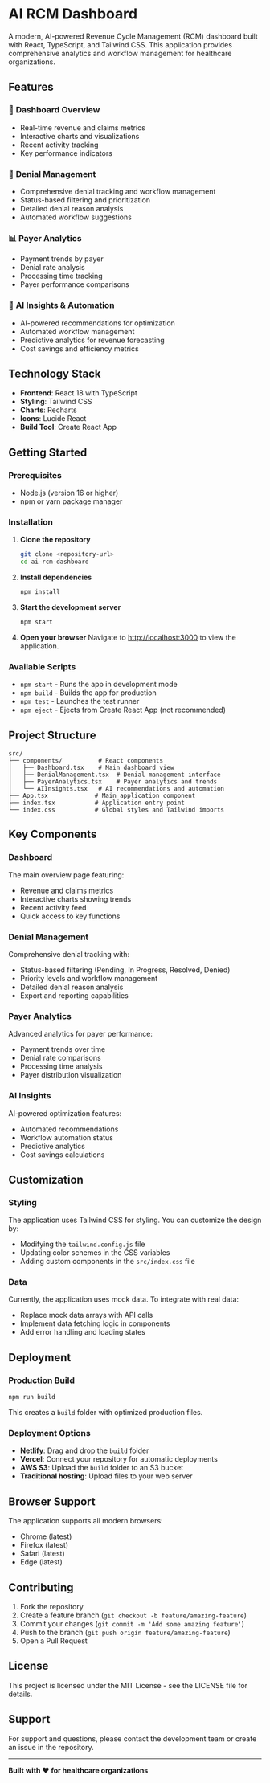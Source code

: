 # AI RCM Dashboard

A modern, AI-powered Revenue Cycle Management (RCM) dashboard built with React, TypeScript, and Tailwind CSS. This application provides comprehensive analytics and workflow management for healthcare organizations.

## Features

### 🏥 **Dashboard Overview**
- Real-time revenue and claims metrics
- Interactive charts and visualizations
- Recent activity tracking
- Key performance indicators

### 🚨 **Denial Management**
- Comprehensive denial tracking and workflow management
- Status-based filtering and prioritization
- Detailed denial reason analysis
- Automated workflow suggestions

### 📊 **Payer Analytics**
- Payment trends by payer
- Denial rate analysis
- Processing time tracking
- Payer performance comparisons

### 🤖 **AI Insights & Automation**
- AI-powered recommendations for optimization
- Automated workflow management
- Predictive analytics for revenue forecasting
- Cost savings and efficiency metrics

## Technology Stack

- **Frontend**: React 18 with TypeScript
- **Styling**: Tailwind CSS
- **Charts**: Recharts
- **Icons**: Lucide React
- **Build Tool**: Create React App

## Getting Started

### Prerequisites

- Node.js (version 16 or higher)
- npm or yarn package manager

### Installation

1. **Clone the repository**
   ```bash
   git clone <repository-url>
   cd ai-rcm-dashboard
   ```

2. **Install dependencies**
   ```bash
   npm install
   ```

3. **Start the development server**
   ```bash
   npm start
   ```

4. **Open your browser**
   Navigate to [http://localhost:3000](http://localhost:3000) to view the application.

### Available Scripts

- `npm start` - Runs the app in development mode
- `npm build` - Builds the app for production
- `npm test` - Launches the test runner
- `npm eject` - Ejects from Create React App (not recommended)

## Project Structure

```
src/
├── components/          # React components
│   ├── Dashboard.tsx    # Main dashboard view
│   ├── DenialManagement.tsx  # Denial management interface
│   ├── PayerAnalytics.tsx    # Payer analytics and trends
│   └── AIInsights.tsx   # AI recommendations and automation
├── App.tsx             # Main application component
├── index.tsx           # Application entry point
└── index.css           # Global styles and Tailwind imports
```

## Key Components

### Dashboard
The main overview page featuring:
- Revenue and claims metrics
- Interactive charts showing trends
- Recent activity feed
- Quick access to key functions

### Denial Management
Comprehensive denial tracking with:
- Status-based filtering (Pending, In Progress, Resolved, Denied)
- Priority levels and workflow management
- Detailed denial reason analysis
- Export and reporting capabilities

### Payer Analytics
Advanced analytics for payer performance:
- Payment trends over time
- Denial rate comparisons
- Processing time analysis
- Payer distribution visualization

### AI Insights
AI-powered optimization features:
- Automated recommendations
- Workflow automation status
- Predictive analytics
- Cost savings calculations

## Customization

### Styling
The application uses Tailwind CSS for styling. You can customize the design by:
- Modifying the `tailwind.config.js` file
- Updating color schemes in the CSS variables
- Adding custom components in the `src/index.css` file

### Data
Currently, the application uses mock data. To integrate with real data:
- Replace mock data arrays with API calls
- Implement data fetching logic in components
- Add error handling and loading states

## Deployment

### Production Build
```bash
npm run build
```

This creates a `build` folder with optimized production files.

### Deployment Options
- **Netlify**: Drag and drop the `build` folder
- **Vercel**: Connect your repository for automatic deployments
- **AWS S3**: Upload the `build` folder to an S3 bucket
- **Traditional hosting**: Upload files to your web server

## Browser Support

The application supports all modern browsers:
- Chrome (latest)
- Firefox (latest)
- Safari (latest)
- Edge (latest)

## Contributing

1. Fork the repository
2. Create a feature branch (`git checkout -b feature/amazing-feature`)
3. Commit your changes (`git commit -m 'Add some amazing feature'`)
4. Push to the branch (`git push origin feature/amazing-feature`)
5. Open a Pull Request

## License

This project is licensed under the MIT License - see the LICENSE file for details.

## Support

For support and questions, please contact the development team or create an issue in the repository.

---

**Built with ❤️ for healthcare organizations** 